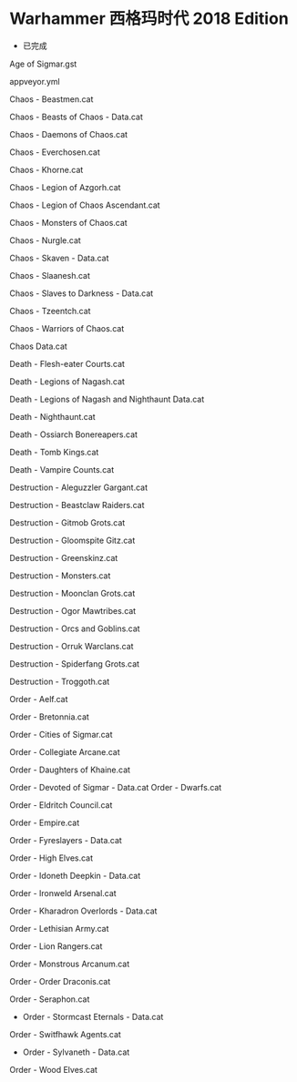 Warhammer 西格玛时代 2018 Edition
============================

* 已完成

Age of Sigmar.gst

appveyor.yml

Chaos - Beastmen.cat

Chaos - Beasts of Chaos - Data.cat

Chaos - Daemons of Chaos.cat

Chaos - Everchosen.cat

Chaos - Khorne.cat

Chaos - Legion of Azgorh.cat

Chaos - Legion of Chaos Ascendant.cat

Chaos - Monsters of Chaos.cat

Chaos - Nurgle.cat

Chaos - Skaven - Data.cat

Chaos - Slaanesh.cat

Chaos - Slaves to Darkness - Data.cat

Chaos - Tzeentch.cat

Chaos - Warriors of Chaos.cat

Chaos Data.cat

Death - Flesh-eater Courts.cat

Death - Legions of Nagash.cat

Death - Legions of Nagash and Nighthaunt Data.cat

Death - Nighthaunt.cat

Death - Ossiarch Bonereapers.cat

Death - Tomb Kings.cat

Death - Vampire Counts.cat

Destruction - Aleguzzler Gargant.cat

Destruction - Beastclaw Raiders.cat

Destruction - Gitmob Grots.cat

Destruction - Gloomspite Gitz.cat

Destruction - Greenskinz.cat

Destruction - Monsters.cat

Destruction - Moonclan Grots.cat

Destruction - Ogor Mawtribes.cat

Destruction - Orcs and Goblins.cat

Destruction - Orruk Warclans.cat

Destruction - Spiderfang Grots.cat

Destruction - Troggoth.cat

Order - Aelf.cat

Order - Bretonnia.cat

Order - Cities of Sigmar.cat

Order - Collegiate Arcane.cat

Order - Daughters of Khaine.cat

Order - Devoted of Sigmar - Data.cat
Order - Dwarfs.cat

Order - Eldritch Council.cat

Order - Empire.cat

Order - Fyreslayers - Data.cat

Order - High Elves.cat

Order - Idoneth Deepkin - Data.cat

Order - Ironweld Arsenal.cat

Order - Kharadron Overlords - Data.cat

Order - Lethisian Army.cat

Order - Lion Rangers.cat

Order - Monstrous Arcanum.cat

Order - Order Draconis.cat

Order - Seraphon.cat

* Order - Stormcast Eternals - Data.cat

Order - Switfhawk Agents.cat

* Order - Sylvaneth - Data.cat

Order - Wood Elves.cat
